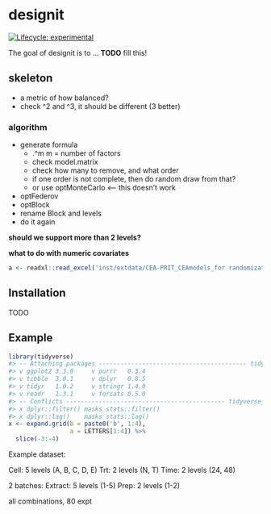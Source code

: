 
<!-- README.md is generated from README.Rmd. Please edit that file -->

# designit

<!-- badges: start -->

[![Lifecycle:
experimental](https://img.shields.io/badge/lifecycle-experimental-orange.svg)](https://www.tidyverse.org/lifecycle/#experimental)
<!-- badges: end -->

The goal of designit is to … **TODO** fill this\!

## skeleton

  - a metric of how balanced?
  - check ^2 and ^3, it should be different (3 better)

### algorithm

  - generate formula
      - .^m m = number of factors
      - check model.matrix
      - check how many to remove, and what order
      - if one order is not complete, then do random draw from that?
      - or use optMonteCarlo \<– this doesn’t work
  - optFederov
  - optBlock
  - rename Block and levels
  - do it again

**should we support more than 2 levels?**

**what to do with numeric covariates**

``` r
a <- readxl::read_excel('inst/extdata/CEA-PRIT_CEAmodels_for randomization.xlsx')
```

## Installation

TODO

## Example

``` r
library(tidyverse)
#> -- Attaching packages ----------------------------------------- tidyverse 1.3.0 --
#> v ggplot2 3.3.0     v purrr   0.3.4
#> v tibble  3.0.1     v dplyr   0.8.5
#> v tidyr   1.0.2     v stringr 1.4.0
#> v readr   1.3.1     v forcats 0.5.0
#> -- Conflicts -------------------------------------------- tidyverse_conflicts() --
#> x dplyr::filter() masks stats::filter()
#> x dplyr::lag()    masks stats::lag()
x <- expand.grid(b = paste0('b', 1:4),
                 a = LETTERS[1:4]) %>% 
  slice(-3:-4)
```

Example dataset:

Cell: 5 levels (A, B, C, D, E) Trt: 2 levels (N, T) Time: 2 levels (24,
48)

2 batches: Extract: 5 levels (1-5) Prep: 2 levels (1-2)

all combinations, 80 expt
